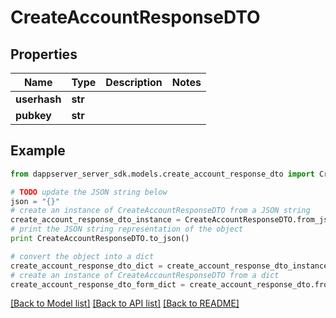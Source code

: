 # CreateAccountResponseDTO


## Properties

Name | Type | Description | Notes
------------ | ------------- | ------------- | -------------
**userhash** | **str** |  | 
**pubkey** | **str** |  | 

## Example

```python
from dappserver_server_sdk.models.create_account_response_dto import CreateAccountResponseDTO

# TODO update the JSON string below
json = "{}"
# create an instance of CreateAccountResponseDTO from a JSON string
create_account_response_dto_instance = CreateAccountResponseDTO.from_json(json)
# print the JSON string representation of the object
print CreateAccountResponseDTO.to_json()

# convert the object into a dict
create_account_response_dto_dict = create_account_response_dto_instance.to_dict()
# create an instance of CreateAccountResponseDTO from a dict
create_account_response_dto_form_dict = create_account_response_dto.from_dict(create_account_response_dto_dict)
```
[[Back to Model list]](../README.md#documentation-for-models) [[Back to API list]](../README.md#documentation-for-api-endpoints) [[Back to README]](../README.md)


